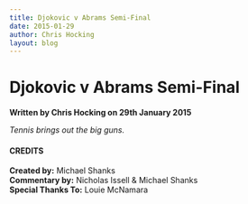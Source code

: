 ```yaml
---
title: Djokovic v Abrams Semi-Final
date: 2015-01-29
author: Chris Hocking
layout: blog
---
```

# Djokovic v Abrams Semi-Final

**Written by Chris Hocking on 29th January 2015**

*Tennis brings out the big guns.*

#### CREDITS

**Created by:** Michael Shanks  
**Commentary by:** Nicholas Issell & Michael Shanks  
**Special Thanks To:** Louie McNamara